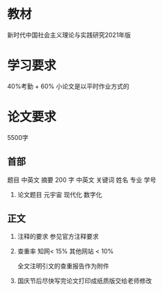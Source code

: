# 教材

新时代中国社会主义理论与实践研究2021年版

# 学习要求

40%考勤 + 60% 小论文是以平时作业方式的

# 论文要求
5500字 
## 首部
题目 中英文
摘要 200 字 中英文
关键词
姓名 专业 学号
1. 论文题目 
元宇宙 现代化 数字化
## 正文
1. 注释的要求 
参见官方注释要求
2. 查重率 知网< 15% 其他网站 < 10%

    全文注明引文的查重报告作为附件
3. 国庆节后尽快写完论文打印成纸质版交给老师修改